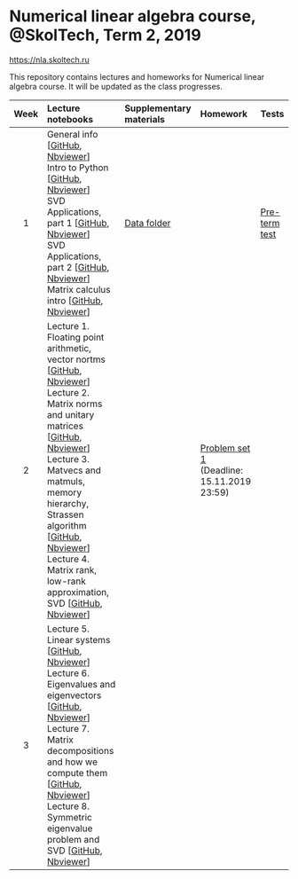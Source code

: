 # Numerical linear algebra course, @SkolTech, Term 2, 2019

https://nla.skoltech.ru

This repository contains lectures and homeworks for Numerical linear algebra course. It will be updated as the class progresses.

| Week | Lecture notebooks | Supplementary materials | Homework | Tests |
|:------:|:----------|:----------|:----------|-------|
|1| General info [[GitHub](lectures/general_info.ipynb), [Nbviewer](https://nbviewer.jupyter.org/github/oseledets/nla2019/blob/master/lectures/general_info.ipynb)] <br> Intro to Python [[GitHub](lectures/brief_python_intro.ipynb), [Nbviewer](https://nbviewer.jupyter.org/github/oseledets/nla2019/blob/master/lectures/brief_python_intro.ipynb)] <br> SVD Applications, part 1 [[GitHub](lectures/svd_part1.ipynb), [Nbviewer](https://nbviewer.jupyter.org/github/oseledets/nla2019/blob/master/lectures/svd_part1.ipynb)] <br> SVD Applications, part 2 [[GitHub](lectures/svd_part2_pca.ipynb), [Nbviewer](https://nbviewer.jupyter.org/github/oseledets/nla2019/blob/master/lectures/svd_part2_pca.ipynb)] <br> Matrix calculus intro [[GitHub](lectures/matrix_calculus.ipynb), [Nbviewer](https://nbviewer.jupyter.org/github/oseledets/nla2019/blob/master/lectures/matrix_calculus.ipynb)] | [Data folder](./lectures/data/) | | [Pre-term test](./preterm_test.pdf) |
| 2 | Lecture 1. Floating point arithmetic, vector nortms [[GitHub](./lectures/lecture1/lecture-1.ipynb), [Nbviewer](https://nbviewer.jupyter.org/github/oseledets/nla2019/blob/master/lectures/lecture1/lecture-1.ipynb)] <br> Lecture 2. Matrix norms and unitary matrices [[GitHub](./lectures/lecture2/lecture-2.ipynb), [Nbviewer](https://nbviewer.jupyter.org/github/oseledets/nla2019/blob/master/lectures/lecture2/lecture-2.ipynb)] <br> Lecture 3. Matvecs and matmuls, memory hierarchy, Strassen algorithm [[GitHub](./lectures/lecture3/lecture-3.ipynb), [Nbviewer](https://nbviewer.jupyter.org/github/oseledets/nla2019/blob/master/lectures/lecture3/lecture-3.ipynb)] <br> Lecture 4. Matrix rank, low-rank approximation, SVD [[GitHub](./lectures/lecture4/lecture-4.ipynb), [Nbviewer](https://nbviewer.jupyter.org/github/oseledets/nla2019/blob/master/lectures/lecture4/lecture-4.ipynb)] | | [Problem set 1](./psets/pset1/PS1.ipynb) <br> (Deadline: 15.11.2019 23:59) |
| 3 | Lecture 5. Linear systems [[GitHub](./lectures/lecture5/lecture-5.ipynb), [Nbviewer](https://nbviewer.jupyter.org/github/oseledets/nla2019/blob/master/lectures/lecture5/lecture-5.ipynb)] <br> Lecture 6. Eigenvalues and eigenvectors [[GitHub](./lectures/lecture6/lecture-6.ipynb), [Nbviewer](https://nbviewer.jupyter.org/github/oseledets/nla2019/blob/master/lectures/lecture6/lecture-6.ipynb)] <br> Lecture 7. Matrix decompositions and how we compute them [[GitHub](./lectures/lecture7/lecture-7.ipynb), [Nbviewer](https://nbviewer.jupyter.org/github/oseledets/nla2019/blob/master/lectures/lecture7/lecture-7.ipynb)] <br> Lecture 8. Symmetric eigenvalue problem and SVD [[GitHub](./lectures/lecture8/lecture-8.ipynb), [Nbviewer](https://nbviewer.jupyter.org/github/oseledets/nla2019/blob/master/lectures/lecture8/lecture-8.ipynb)] | | | |
